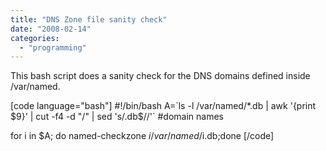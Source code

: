 ```yaml
---
title: "DNS Zone file sanity check"
date: "2008-02-14"
categories: 
  - "programming"
---
```


This bash script does a sanity check for the DNS domains defined inside /var/named.

\[code language="bash"\] #!/bin/bash A=\`ls -l /var/named/\*.db | awk '{print $9}' | cut -f4 -d "/" | sed 's/.db$//'\` #domain names

for i in $A; do named-checkzone $i /var/named/$i.db;done \[/code\]
